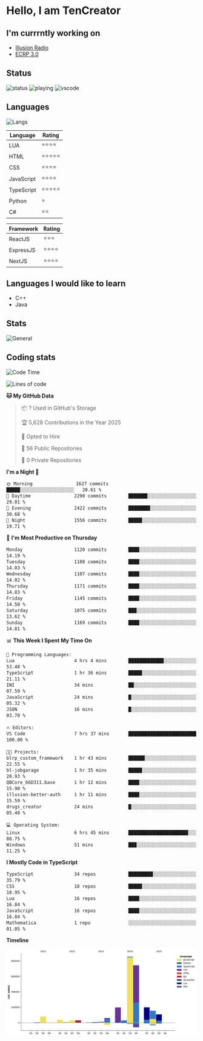 # Hello, I am TenCreator

## I'm currrntly working on
- [Illusion Radio](https://illusionradio.co.uk/)
- [ECRP 3.0](http://github.com/Emerald-Coast-Roleplay/)

## Status
![status](https://api.statusbadges.me/badge/status/518334475038359555?simple=true&style=for-the-badge)
![playing](https://api.statusbadges.me/badge/playing/518334475038359555?style=for-the-badge)
![vscode](https://api.statusbadges.me/badge/vscode/518334475038359555?style=for-the-badge)

## Languages
![Langs](https://github-readme-stats.vercel.app/api/top-langs/?username=tencreator&layout=compact&theme=radical)


|Language|Rating|
|--------|------|
|LUA|⭐️⭐️⭐️⭐️|
|HTML|⭐️⭐️⭐️⭐️⭐️|
|CSS|⭐️⭐️⭐️⭐️|
|JavaScript|⭐️⭐️⭐️⭐️|
|TypeScript|⭐️⭐️⭐️⭐️⭐️|
|Python|⭐️|
|C#|⭐️⭐️ |

|Framework|Rating|
|--------|------|
|ReactJS|⭐️⭐️⭐|
|ExpressJS|⭐️⭐️⭐️⭐️|
|NextJS|⭐️⭐️⭐⭐️|

## Languages I would like to learn
- C++
- Java

## Stats
![General](https://github-readme-stats.vercel.app/api?username=tencreator&show_icons=true&theme=radical)

## Coding stats

<!--START_SECTION:waka-->
![Code Time](http://img.shields.io/badge/Code%20Time-712%20hrs%2032%20mins-blue)

![Lines of code](https://img.shields.io/badge/From%20Hello%20World%20I%27ve%20Written-2.5%20million%20lines%20of%20code-blue)

**🐱 My GitHub Data** 

> 📦 ? Used in GitHub's Storage 
 > 
> 🏆 5,628 Contributions in the Year 2025
 > 
> 💼 Opted to Hire
 > 
> 📜 56 Public Repositories 
 > 
> 🔑 0 Private Repositories 
 > 
**I'm a Night 🦉** 

```text
🌞 Morning                1627 commits        █████░░░░░░░░░░░░░░░░░░░░   20.61 % 
🌆 Daytime                2290 commits        ███████░░░░░░░░░░░░░░░░░░   29.01 % 
🌃 Evening                2422 commits        ████████░░░░░░░░░░░░░░░░░   30.68 % 
🌙 Night                  1556 commits        █████░░░░░░░░░░░░░░░░░░░░   19.71 % 
```
📅 **I'm Most Productive on Thursday** 

```text
Monday                   1120 commits        ████░░░░░░░░░░░░░░░░░░░░░   14.19 % 
Tuesday                  1108 commits        ████░░░░░░░░░░░░░░░░░░░░░   14.03 % 
Wednesday                1107 commits        ████░░░░░░░░░░░░░░░░░░░░░   14.02 % 
Thursday                 1171 commits        ████░░░░░░░░░░░░░░░░░░░░░   14.83 % 
Friday                   1145 commits        ████░░░░░░░░░░░░░░░░░░░░░   14.50 % 
Saturday                 1075 commits        ███░░░░░░░░░░░░░░░░░░░░░░   13.62 % 
Sunday                   1169 commits        ████░░░░░░░░░░░░░░░░░░░░░   14.81 % 
```


📊 **This Week I Spent My Time On** 

```text
💬 Programming Languages: 
Lua                      4 hrs 4 mins        █████████████░░░░░░░░░░░░   53.48 % 
TypeScript               1 hr 36 mins        █████░░░░░░░░░░░░░░░░░░░░   21.11 % 
INI                      34 mins             ██░░░░░░░░░░░░░░░░░░░░░░░   07.59 % 
JavaScript               24 mins             █░░░░░░░░░░░░░░░░░░░░░░░░   05.32 % 
JSON                     16 mins             █░░░░░░░░░░░░░░░░░░░░░░░░   03.70 % 

🔥 Editors: 
VS Code                  7 hrs 37 mins       █████████████████████████   100.00 % 

🐱‍💻 Projects: 
blrp_custom_framework    1 hr 43 mins        ██████░░░░░░░░░░░░░░░░░░░   22.55 % 
bl-jobgarage             1 hr 35 mins        █████░░░░░░░░░░░░░░░░░░░░   20.93 % 
QBCore_66D311.base       1 hr 12 mins        ████░░░░░░░░░░░░░░░░░░░░░   15.90 % 
illusion-better-auth     1 hr 11 mins        ████░░░░░░░░░░░░░░░░░░░░░   15.59 % 
drugs_creator            24 mins             █░░░░░░░░░░░░░░░░░░░░░░░░   05.40 % 

💻 Operating System: 
Linux                    6 hrs 45 mins       ██████████████████████░░░   88.75 % 
Windows                  51 mins             ███░░░░░░░░░░░░░░░░░░░░░░   11.25 % 
```

**I Mostly Code in TypeScript** 

```text
TypeScript               34 repos            █████████░░░░░░░░░░░░░░░░   35.79 % 
CSS                      18 repos            █████░░░░░░░░░░░░░░░░░░░░   18.95 % 
Lua                      16 repos            ████░░░░░░░░░░░░░░░░░░░░░   16.84 % 
JavaScript               16 repos            ████░░░░░░░░░░░░░░░░░░░░░   16.84 % 
Mathematica              1 repo              ░░░░░░░░░░░░░░░░░░░░░░░░░   01.05 % 
```



**Timeline**

![Lines of Code chart](https://raw.githubusercontent.com/tencreator/tencreator/main/assets/bar_graph.png)


<!--END_SECTION:waka-->
